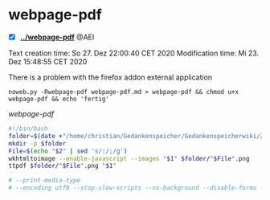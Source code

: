 # webpage-pdf

- [X] **[../webpage-pdf](./webpage-pdf)** @AEI

Text creation time:
So 27. Dez 22:00:40 CET 2020
Modification time:
Mi 23. Dez 15:48:55 CET 2020
 
 There is a problem with the firefox addon external application

``noweb.py -Rwebpage-pdf webpage-pdf.md > webpage-pdf && chmod u+x webpage-pdf && echo 'fertig'``

*webpage-pdf*
```bash
#!/bin/bash
folder=$(date +"/home/christian/Gedankenspeicher/Gedankenspeicherwiki/Zettelkasten/%Y/%m/%d")
mkdir -p $folder
File=$(echo "$2" | sed 's/:/;/g')
wkhtmltoimage --enable-javascript --images "$1" $folder/"$File".png
ttpdf $folder/"$File".png "$1"

# --print-media-type
# --encoding utf8 --stop-slow-scripts --no-background --disable-forms --footer-center '[page]/[toPage]' -L 4cm -R 4cm --minimum-font-size 17
```

